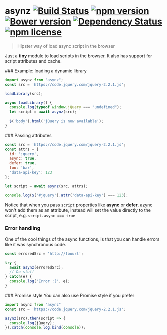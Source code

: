 # asynz [![Build Status](https://travis-ci.org/zzarcon/asynz.svg?branch=master)](https://travis-ci.org/zzarcon/asynz) [![npm version](https://badge.fury.io/js/asynz.svg)](https://badge.fury.io/js/asynz) [![Bower version](https://badge.fury.io/bo/asynz.svg)](http://badge.fury.io/bo/asynz) [![Dependency Status](https://david-dm.org/zzarcon/asynz.svg)](https://david-dm.org/zzarcon/asynz) [![npm license](https://img.shields.io/npm/l/awesome-badges.svg)](https://www.npmjs.org/package/awesome-badges)
  > Hipster way of load async script in the browser

Just a **tiny** module to load scripts in the browser. It also has support for script attributes and cache.

### Example: loading a dynamic library

```javascript
import asynz from "asynz";
const src = 'https://code.jquery.com/jquery-2.2.1.js';

loadLibrary(src);

async loadLibrary() {
  console.log(typeof window.jQuery === "undefined");
  let script = await asynz(src);
  
  $('body').html('jQuery is now available');
}
```

### Passing attributes
```javascript
const src = 'https://code.jquery.com/jquery-2.2.1.js';
const attrs = {
  id: 'jquery',
  async: true,
  defer: true,
  foo: 'bar',
  'data-api-key': 123
};

let script = await asynz(src, attrs);

console.log($('#jquery').attr('data-api-key') === 123);
```

Notice that when you pass `script` properties like **async** or **defer**, azync won't add them as an attribute, instead will set the value directly to the script, e.g. `script.async === true`


### Error handling
One of the cool things of the async functions, is that you can handle errors like it was synchronous code.

```javascript
const erroredSrc = 'http://foourl';

try {
  await asynz(erroredSrc);
  // Do stuff
} catch(e) {
  console.log('Error :(', e);
}
```

### Promise style
You can also use Promise style if you prefer

```javascript
import asynz from "asynz"
const src = 'https://code.jquery.com/jquery-2.2.1.js';

asynz(src).then(script => {
  console.log(jQuery);
}).catch(console.log.bind(console));
```
